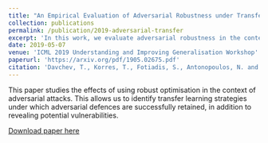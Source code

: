 ```yaml
---
title: "An Empirical Evaluation of Adversarial Robustness under Transfer Learning."
collection: publications
permalink: /publication/2019-adversarial-transfer
excerpt: 'In this work, we evaluate adversarial robustness in the context of transfer learning from a source trained on CIFAR 100 to a target network trained on CIFAR 10. Specifically, we study the effects of using robust optimisation in the source and target networks. This allows us to identify transfer learning strategies under which adversarial defences are successfully retained, in addition to revealing potential vulnerabilities. We study the extent to which features learnt by a fast gradient sign method (FGSM) and its iterative alternative (PGD) can preserve their defence properties against black and white-box attacks under three different transfer learning strategies. We find that using PGD examples during training on the source task leads to more general robust features that are easier to transfer. Furthermore, under successful transfer, it achieves 5.2% more accuracy against white-box PGD attacks than suitable baselines. Overall, our empirical evaluations give insights on how well adversarial robustness under transfer learning can generalise.'
date: 2019-05-07
venue: 'ICML 2019 Understanding and Improving Generalisation Workshop'
paperurl: 'https://arxiv.org/pdf/1905.02675.pdf'
citation: 'Davchev, T., Korres, T., Fotiadis, S., Antonopoulos, N. and Ramamoorthy, S., 2019. An empirical evaluation of adversarial robustness under transfer learning. arXiv preprint arXiv:1905.02675 (2019).'
---
```

This paper studies the effects of using robust optimisation in the context of adversarial attacks. This allows us to identify transfer learning strategies under which adversarial defences are successfully retained, in addition to revealing potential vulnerabilities.

[Download paper here](https://arxiv.org/pdf/1905.02675.pdf)